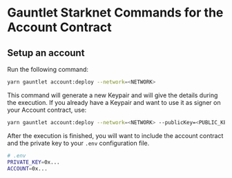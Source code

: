 # Gauntlet Starknet Commands for the Account Contract

## Setup an account

Run the following command:

```bash
yarn gauntlet account:deploy --network=<NETWORK>
```

This command will generate a new Keypair and will give the details during the execution. If you already have a Keypair and want to use it as signer on your Account contract, use:

```bash
yarn gauntlet account:deploy --network=<NETWORK> --publicKey=<PUBLIC_KEY>
```

After the execution is finished, you will want to include the account contract and the private key to your `.env` configuration file.

```bash
# .env
PRIVATE_KEY=0x...
ACCOUNT=0x...
```
